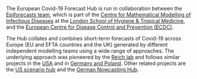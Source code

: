 The European Covid-19 Forecast Hub is run in collaboration between the [Epiforecasts team](https://epiforecasts.io/covid), which is part of the [Centre for Mathematical Modelling of Infectious Diseases](https://cmmid.github.io/topics/covid19) at the [London School of Hygiene & Tropical Medicine](https://www.lshtm.ac.uk), and the [European Centre for Disease Control and Prevention (ECDC)](https://ecdc.europa.eu).

The Hub collates and combines short-term forecasts of Covid-19 across Europe (EU and EFTA countries and the UK) generated by different independent modelling teams using a wide range of approaches. The underlying approach was pioneered by the [Reich lab](https://reichlab.io/) and follows similar projects in the [USA](https://covid19forecasthub.org/) and in [Germany and Poland](https://kitmetricslab.github.io/forecasthub/forecast). Other related projects are the [US scenario hub](https://covid19scenariomodelinghub.org/) and the [German Nowcasting Hub](https://covid19nowcasthub.de/).

